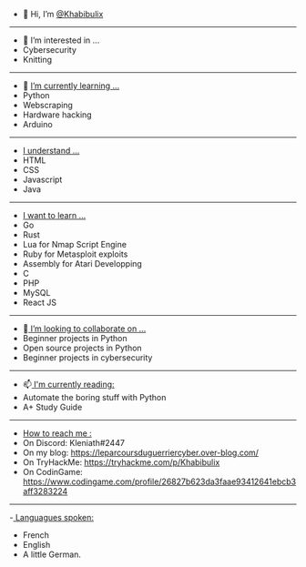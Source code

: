 - 👋 Hi, I’m <u>@Khabibulix</u>

<hr>

- 👀 I’m interested in ...
- Cybersecurity
- Knitting

<hr>





- 🌱 <u>I’m currently learning ... </u>
- Python
- Webscraping
- Hardware hacking
- Arduino

<hr>


- <u>I understand ...</u>
- HTML
- CSS
- Javascript
- Java


<hr>


- <u>I want to learn ...</u>
- Go
- Rust
- Lua for Nmap Script Engine
- Ruby for Metasploit exploits
- Assembly for Atari Developping
- C
- PHP
- MySQL
- React JS

<hr>




- 💞️<u> I’m looking to collaborate on ...</u>
- Beginner projects in Python
- Open source projects in Python
- Beginner projects in cybersecurity


<hr>


- 📫<u> I'm currently reading:</u>
- Automate the boring stuff with Python
- A+ Study Guide


<hr>


- <u>How to reach me :</u>
- On Discord: Kleniath#2447
- On my blog: https://leparcoursduguerriercyber.over-blog.com/
- On TryHackMe: https://tryhackme.com/p/Khabibulix
- On CodinGame: https://www.codingame.com/profile/26827b623da3faae93412641ebcb3aff3283224


<hr>


-<u> Languagues spoken: </u>
- French
- English
- A little German.

<!---
Khabibulix/Khabibulix is a ✨ special ✨ repository because its `README.md` (this file) appears on your GitHub profile.
You can click the Preview link to take a look at your changes.
--->
